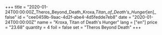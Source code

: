+++
title = "2020-01-24T00:00:00Z_Theros_Beyond_Death_Kroxa,_Titan_of_Death's_Hunger_[en]_false"
id = "cee0459b-9aac-4d2f-abe4-4d5fedde7eb8"
date = "2020-01-24T00:00:00Z"
name = "Kroxa, Titan of Death's Hunger"
lang = ["en"]
price = "23.68"
quantity = 4
foil = false
set = "Theros Beyond Death"
+++
